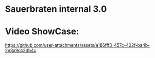 # Sauerbraten internal 3.0

# Video ShowCase:

https://github.com/user-attachments/assets/a186fff3-457c-422f-ba4b-2e8a9cb24b4c




